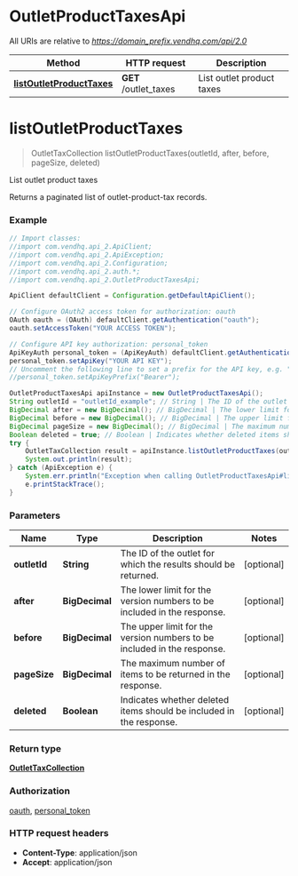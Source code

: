 # OutletProductTaxesApi

All URIs are relative to *https://domain_prefix.vendhq.com/api/2.0*

Method | HTTP request | Description
------------- | ------------- | -------------
[**listOutletProductTaxes**](OutletProductTaxesApi.md#listOutletProductTaxes) | **GET** /outlet_taxes | List outlet product taxes


<a name="listOutletProductTaxes"></a>
# **listOutletProductTaxes**
> OutletTaxCollection listOutletProductTaxes(outletId, after, before, pageSize, deleted)

List outlet product taxes

Returns a paginated list of outlet-product-tax records.

### Example
```java
// Import classes:
//import com.vendhq.api_2.ApiClient;
//import com.vendhq.api_2.ApiException;
//import com.vendhq.api_2.Configuration;
//import com.vendhq.api_2.auth.*;
//import com.vendhq.api_2.OutletProductTaxesApi;

ApiClient defaultClient = Configuration.getDefaultApiClient();

// Configure OAuth2 access token for authorization: oauth
OAuth oauth = (OAuth) defaultClient.getAuthentication("oauth");
oauth.setAccessToken("YOUR ACCESS TOKEN");

// Configure API key authorization: personal_token
ApiKeyAuth personal_token = (ApiKeyAuth) defaultClient.getAuthentication("personal_token");
personal_token.setApiKey("YOUR API KEY");
// Uncomment the following line to set a prefix for the API key, e.g. "Bearer" (defaults to null)
//personal_token.setApiKeyPrefix("Bearer");

OutletProductTaxesApi apiInstance = new OutletProductTaxesApi();
String outletId = "outletId_example"; // String | The ID of the outlet for which the results should be returned.
BigDecimal after = new BigDecimal(); // BigDecimal | The lower limit for the version numbers to be included in the response.
BigDecimal before = new BigDecimal(); // BigDecimal | The upper limit for the version numbers to be included in the response.
BigDecimal pageSize = new BigDecimal(); // BigDecimal | The maximum number of items to be returned in the response.
Boolean deleted = true; // Boolean | Indicates whether deleted items should be included in the response.
try {
    OutletTaxCollection result = apiInstance.listOutletProductTaxes(outletId, after, before, pageSize, deleted);
    System.out.println(result);
} catch (ApiException e) {
    System.err.println("Exception when calling OutletProductTaxesApi#listOutletProductTaxes");
    e.printStackTrace();
}
```

### Parameters

Name | Type | Description  | Notes
------------- | ------------- | ------------- | -------------
 **outletId** | **String**| The ID of the outlet for which the results should be returned. | [optional]
 **after** | **BigDecimal**| The lower limit for the version numbers to be included in the response. | [optional]
 **before** | **BigDecimal**| The upper limit for the version numbers to be included in the response. | [optional]
 **pageSize** | **BigDecimal**| The maximum number of items to be returned in the response. | [optional]
 **deleted** | **Boolean**| Indicates whether deleted items should be included in the response. | [optional]

### Return type

[**OutletTaxCollection**](OutletTaxCollection.md)

### Authorization

[oauth](../README.md#oauth), [personal_token](../README.md#personal_token)

### HTTP request headers

 - **Content-Type**: application/json
 - **Accept**: application/json
